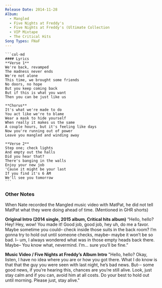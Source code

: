 ```yaml
---
Release Date: 2014-11-28
Album:
  - Mangled
  - Five Nights at Freddy's
  - Five Nights at Freddy's (Ultimate Collection
  - VIP Mixtape
  - The Critical Hits
Song Types: FNaF
---
```


````col
```col-md
#### Lyrics
**Verse 1**
We're back, revamped
The madness never ends
We're not alone
This time, we brought some friends
No doors, no hope
But you keep coming back
But if this is what you want
Then you can be just like us

**Chorus**
It's what we're made to do
You act like we're to blame
Wear a mask to hide yourself
When really it makes us the same
A couple hours, but it's feeling like days
Now you're running out of power
Leave you mangled and winding away

**Verse 2**
Step one; check lights
And empty out the halls
Did you hear that?
There's banging in the walls
Enjoy your new job
'Cause it might be your last
If you find it's 6 AM
We'll see you tomorrow
```
````

### Other Notes
When Nate recorded the Mangled music video with MatPat, he did not tell MatPat what they were doing ahead of time. (Mentioned in GHR shorts)

**Original Intro (2014 single, 2015 album, Critical hits album)**
“Hello, hello? Hey! Hey, wow! You made it! Good job, good job, hey uh, do me a favor. Maybe sometime you could– check inside those suits in the back room? I’m gonna try to hold out until someone checks, maybe– maybe it won’t be so bad. I– um, I always wondered what was in those empty heads back there. Maybe– You know what, nevermind. I’m… sure you’ll be fine.”

**Music Video / Five Nights at Freddy’s Album Intro**
"Hello, hello? Okay, listen, I have no idea where you are or how you got there. What I do know is that that the guy you were seen with last night, he’s bad news. But-- some good news, if you’re hearing this, chances are you’re still alive. Look, just stay calm and if you can, avoid him at all costs. Do your best to hold out until morning. Please just, stay alive."